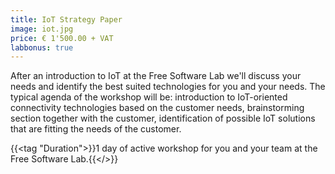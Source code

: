 ```yaml
---
title: IoT Strategy Paper
image: iot.jpg
price: € 1'500.00 + VAT 
labbonus: true
---
```

After an introduction to IoT at the Free Software Lab we'll discuss your needs and identify the best suited technologies for you and your needs. The typical agenda of the workshop will be:
introduction to IoT-oriented connectivity technologies based on the customer needs,
brainstorming section together with the customer, 
identification of possible IoT solutions that are fitting the needs of the customer.

{{<tag "Duration">}}1 day of active workshop for you and your team at the Free Software Lab.{{</>}}


<!--more--> 
